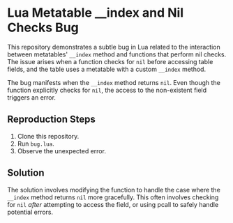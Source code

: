 # Lua Metatable __index and Nil Checks Bug

This repository demonstrates a subtle bug in Lua related to the interaction between metatables' `__index` method and functions that perform nil checks.  The issue arises when a function checks for `nil` before accessing table fields, and the table uses a metatable with a custom `__index` method.

The bug manifests when the `__index` method returns `nil`. Even though the function explicitly checks for `nil`, the access to the non-existent field triggers an error.

## Reproduction Steps

1. Clone this repository.
2. Run `bug.lua`.
3. Observe the unexpected error.

## Solution

The solution involves modifying the function to handle the case where the `__index` method returns `nil` more gracefully.  This often involves checking for `nil` *after* attempting to access the field, or using pcall to safely handle potential errors.